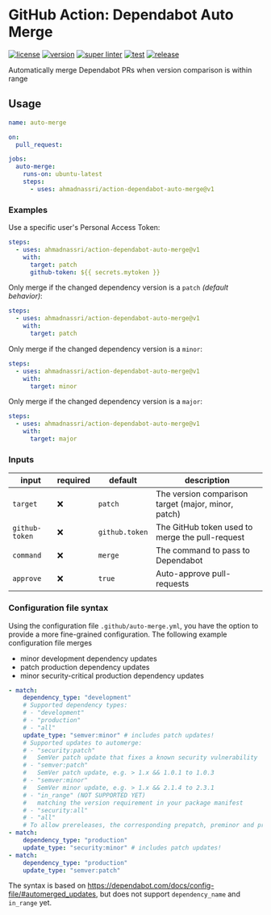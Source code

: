 # GitHub Action: Dependabot Auto Merge

[![license][license-img]][license-url]
[![version][version-img]][version-url]
[![super linter][super-linter-img]][super-linter-url]
[![test][test-img]][test-url]
[![release][release-img]][release-url]

[license-url]: LICENSE
[license-img]: https://badgen.net/github/license/ahmadnassri/action-dependabot-auto-merge

[version-url]: https://github.com/ahmadnassri/action-dependabot-auto-merge/releases
[version-img]: https://badgen.net//github/release/ahmadnassri/action-dependabot-auto-merge

[super-linter-url]: https://github.com/ahmadnassri/action-dependabot-auto-merge/actions?query=workflow%3Asuper-linter
[super-linter-img]: https://github.com/ahmadnassri/action-dependabot-auto-merge/workflows/super-linter/badge.svg

[test-url]: https://github.com/ahmadnassri/action-dependabot-auto-merge/actions?query=workflow%3Atest
[test-img]: https://github.com/ahmadnassri/action-dependabot-auto-merge/workflows/test/badge.svg

[release-url]: https://github.com/ahmadnassri/action-dependabot-auto-merge/actions?query=workflow%3Arelease
[release-img]: https://github.com/ahmadnassri/action-dependabot-auto-merge/workflows/release/badge.svg

Automatically merge Dependabot PRs when version comparison is within range

## Usage

```yaml
name: auto-merge

on:
  pull_request:

jobs:
  auto-merge:
    runs-on: ubuntu-latest
    steps:
      - uses: ahmadnassri/action-dependabot-auto-merge@v1
```

### Examples

Use a specific user's Personal Access Token:

```yaml
steps:
  - uses: ahmadnassri/action-dependabot-auto-merge@v1
    with:
      target: patch
      github-token: ${{ secrets.mytoken }}
```

Only merge if the changed dependency version is a `patch` _(default behavior)_:

```yaml
steps:
  - uses: ahmadnassri/action-dependabot-auto-merge@v1
    with:
      target: patch
```

Only merge if the changed dependency version is a `minor`:

```yaml
steps:
  - uses: ahmadnassri/action-dependabot-auto-merge@v1
    with:
      target: minor
```

Only merge if the changed dependency version is a `major`:

```yaml
steps:
  - uses: ahmadnassri/action-dependabot-auto-merge@v1
    with:
      target: major
```

### Inputs

| input          | required | default        | description                                         |
| -------------- | -------- | -------------- | --------------------------------------------------- |
| `target`       | ❌       | `patch`        | The version comparison target (major, minor, patch) |
| `github-token` | ❌       | `github.token` | The GitHub token used to merge the pull-request     |
| `command`      | ❌       | `merge`        | The command to pass to Dependabot                   |
| `approve`      | ❌       | `true`         | Auto-approve pull-requests                          |

### Configuration file syntax

Using the configuration file `.github/auto-merge.yml`, you have the option to provide a more fine-grained configuration. The following example configuration file merges

* minor development dependency updates
* patch production dependency updates
* minor security-critical production dependency updates

```yml
- match:
    dependency_type: "development"
    # Supported dependency types:
    # - "development"
    # - "production"
    # - "all"
    update_type: "semver:minor" # includes patch updates!
    # Supported updates to automerge:
    # - "security:patch"
    #   SemVer patch update that fixes a known security vulnerability
    # - "semver:patch"
    #   SemVer patch update, e.g. > 1.x && 1.0.1 to 1.0.3
    # - "semver:minor"
    #   SemVer minor update, e.g. > 1.x && 2.1.4 to 2.3.1
    # - "in_range" (NOT SUPPORTED YET)
    #   matching the version requirement in your package manifest
    # - "security:all"
    # - "all"
    # To allow prereleases, the corresponding prepatch, preminor and premajor types are also supported
- match:
    dependency_type: "production"
    update_type: "security:minor" # includes patch updates!
- match:
    dependency_type: "production"
    update_type: "semver:patch"
```

The syntax is based on https://dependabot.com/docs/config-file/#automerged_updates, but does not support `dependency_name` and `in_range` yet.
